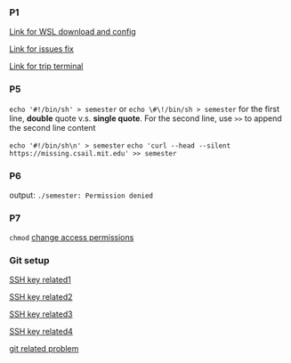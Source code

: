 ### P1
[Link for WSL download and config](https://docs.microsoft.com/en-us/windows/wsl/install-win10)

[Link for issues fix](https://github.com/microsoft/WSL/issues/5325)

[Link for trip terminal](https://askubuntu.com/questions/145618/how-can-i-shorten-my-command-line-bash-prompt)

### P5
`echo '#!/bin/sh' > semester` or `echo \#\!/bin/sh > semester` for the first line, **double** quote v.s. **single quote**.
For the second line, use `>>` to append the second line content

`echo '#!/bin/sh\n' > semester`
`echo 'curl --head --silent https://missing.csail.mit.edu' >> semester`

### P6
output: `./semester: Permission denied`

### P7 
`chmod` [change access permissions](https://www.gnu.org/software/coreutils/manual/html_node/chmod-invocation.html#chmod-invocation)

### Git setup
[SSH key related1](https://peteoshea.co.uk/setup-git-in-wsl/)

[SSH key related2](https://docs.github.com/en/github/using-git/caching-your-github-credentials-in-git)

[SSH key related3](https://docs.github.com/en/github/authenticating-to-github/generating-a-new-ssh-key-and-adding-it-to-the-ssh-agent)

[SSH key related4](https://docs.github.com/en/github/authenticating-to-github/adding-a-new-ssh-key-to-your-github-account)

[git related problem](https://evandontje.com/2020/03/03/setting-up-git-running-under-WSL/)